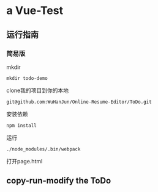 # a Vue-Test

## 运行指南

### 简易版

mkdir
```
mkdir todo-demo
```

clone我的项目到你的本地 

```
git@github.com:WuHanJun/Online-Resume-Editor/ToDo.git
```

安装依赖

```
npm install
```

运行
```
./node_modules/.bin/webpack
```

打开page.html

## copy-run-modify the ToDo


